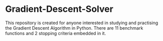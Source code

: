 # Gradient-Descent-Solver
This repository is created for anyone interested in studying and practising the Gradient Descent Algorithm in Python. There are 11 benchmark functions and 2 stopping criteria embedded in it.
